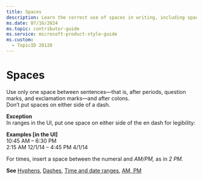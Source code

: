 ```yaml
---
title: Spaces
description: Learn the correct use of spaces in writing, including spacing after punctuation and in time ranges. Follow these guidelines to ensure clarity and consistency in your documentation.
ms.date: 07/16/2024
ms.topic: contributor-guide
ms.service: microsoft-product-style-guide
ms.custom:
  - TopicID 28120
---
```



# Spaces

Use only one space between sentences—that is, after periods, question marks, and exclamation marks—and after colons.  
Don’t put spaces on either side of a dash.

**Exception**  
In ranges in the UI, put one space on either side of the en dash for legibility:

**Examples [in the UI]**  
10:45 AM – 6:30 PM  
2:15 AM 12/1/14 – 4:45 PM 4/1/14

For times, insert a space between the numeral and *AM/PM,* as in *2 PM.*

**See** [Hyphens](~\punctuation\hyphens.md), [Dashes](~\punctuation\dashes.md), [Time and date ranges](~\grammar-usage\time-day-date\time-and-date-ranges.md), [AM, PM](~\grammar-usage\am-pm.md)


